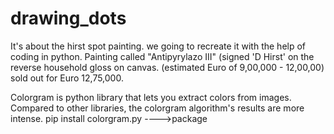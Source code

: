 # drawing_dots
It's about the hirst spot painting. we going to recreate it with the help of coding in python.
Painting called "Antipyrylazo III" (signed 'D Hirst' on the reverse household gloss on canvas. (estimated Euro of 9,00,000 - 12,00,00) sold out for Euro 12,75,000.

Colorgram is python library that lets you extract colors from images. Compared to other libraries, the colorgram algorithm's results are more intense.
pip install colorgram.py ---->package
